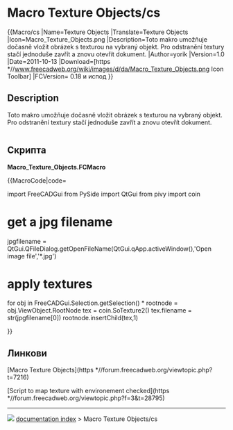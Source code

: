 # Macro Texture Objects/cs
{{Macro/cs
|Name=Texture Objects
|Translate=Texture Objects
|Icon=Macro_Texture_Objects.png
|Description=Toto makro umožňuje dočasně vložit obrázek s texturou na vybraný objekt. Pro odstranění textury stačí jednoduše zavřít a znovu otevřít dokument.
|Author=yorik
|Version=1.0
|Date=2011-10-13
|Download=[https   *//www.freecadweb.org/wiki/images/d/da/Macro_Texture_Objects.png Icon Toolbar]
|FCVersion= 0.18 и испод
}}

## Description

Toto makro umožňuje dočasně vložit obrázek s texturou na vybraný objekt. Pro odstranění textury stačí jednoduše zavřít a znovu otevřít dokument.

<img alt="" src=images/Textured_objects.jpg  style="width   *680px;">

## Скрипта

**Macro\_Texture\_Objects.FCMacro**


{{MacroCode|code=

import FreeCADGui
from PySide import QtGui
from pivy import coin

# get a jpg filename
jpgfilename = QtGui.QFileDialog.getOpenFileName(QtGui.qApp.activeWindow(),'Open image file','*.jpg')

# apply textures
for obj in FreeCADGui.Selection.getSelection()   *
    rootnode = obj.ViewObject.RootNode
    tex =  coin.SoTexture2()
    tex.filename = str(jpgfilename[0])
    rootnode.insertChild(tex,1)

}}

## Линкови

[Macro Texture Objects](https   *//forum.freecadweb.org/viewtopic.php?t=7216)

[Script to map texture with environement checked](https   *//forum.freecadweb.org/viewtopic.php?f=3&t=28795)



---
![](images/Right_arrow.png) [documentation index](../README.md) > Macro Texture Objects/cs
